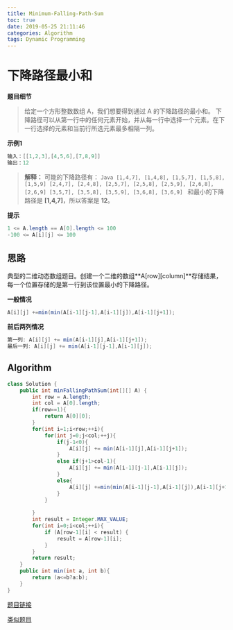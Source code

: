 ```yaml
---
title: Minimum-Falling-Path-Sum
toc: true
date: 2019-05-25 21:11:46
categories: Algorithm
tags: Dynamic Programming
---
```


# 下降路径最小和

**题目细节**

>给定一个方形整数数组 A，我们想要得到通过 A 的下降路径的最小和。
下降路径可以从第一行中的任何元素开始，并从每一行中选择一个元素。在下一行选择的元素和当前行所选元素最多相隔一列。

**示例1**
```Java
输入：[[1,2,3],[4,5,6],[7,8,9]]
输出：12

```
>**解释：**
>可能的下降路径有：
    ```Java
    [1,4,7], [1,4,8], [1,5,7], [1,5,8], [1,5,9]
    [2,4,7], [2,4,8], [2,5,7], [2,5,8], [2,5,9], [2,6,8], [2,6,9]
    [3,5,7], [3,5,8], [3,5,9], [3,6,8], [3,6,9]
    ```
>和最小的下降路径是 **[1,4,7]**，所以答案是 **12**。

**提示**
```Java
1 <= A.length == A[0].length <= 100
-100 <= A[i][j] <= 100
```

## 思路

典型的二维动态数组题目。创建一个二维的数组**A[row][column]**存储结果，每一个位置存储的是第一行到该位置最小的下降路径。

**一般情况**
```Java
A[i][j] +=min(min(A[i-1][j-1],A[i-1][j]),A[i-1][j+1]);
```

**前后两列情况**
```Java
第一列: A[i][j] += min(A[i-1][j],A[i-1][j+1]);
最后一列: A[i][j] += min(A[i-1][j-1],A[i-1][j]);
```

## Algorithm
```Java
class Solution {
    public int minFallingPathSum(int[][] A) {
        int row = A.length;
        int col = A[0].length;
        if(row==1){
            return A[0][0];
        }
        for(int i=1;i<row;++i){
            for(int j=0;j<col;++j){
                if(j-1<0){
                    A[i][j] += min(A[i-1][j],A[i-1][j+1]);
                }
                else if(j+1>col-1){
                    A[i][j] += min(A[i-1][j-1],A[i-1][j]);
                }
                else{
                    A[i][j] +=min(min(A[i-1][j-1],A[i-1][j]),A[i-1][j+1]);
                }
            }
            
        }
        int result = Integer.MAX_VALUE;
        for(int i=0;i<col;++i){
            if (A[row-1][i] < result) {
                result = A[row-1][i];
            }
        }
        return result;
    }
    public int min(int a, int b){
        return (a<=b?a:b);
    }
}
```
[题目链接](https://leetcode-cn.com/problems/minimum-falling-path-sum/submissions/)

[类似题目](https://sunyunzeng.github.io/SUNYunZeng.github.io/2019/05/21/Algorithm-Minimum-path-sum/)
